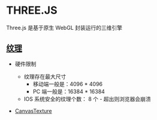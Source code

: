 # THREE.JS

Three.js 是基于原生 WebGL 封装运行的三维引擎

## [纹理](../../doc/three.js/纹理.md)

- 硬件限制

  - 纹理存在最大尺寸
    - 移动端一般是：4096 \* 4096
    - PC 端一般是：16384 \* 16384
  - IOS 系统安全的纹理个数： 8 个 - 超出则浏览器会崩溃

- [CanvasTexture](../../doc/three.js/纹理.md#CanvasTexture)
